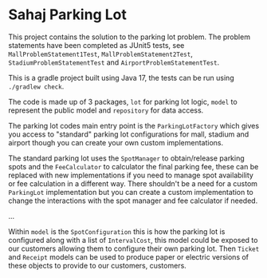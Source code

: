 # Sahaj Parking Lot

This project contains the solution to the parking lot problem. The problem statements have been completed as JUnit5 tests, see `MallProblemStatement1Test`, `MallProblemStatement2Test`, `StadiumProblemStatementTest` and `AirportProblemStatementTest`.

This is a gradle project built using Java 17, the tests can be run using `./gradlew check`.

The code is made up of 3 packages, `lot` for parking lot logic, `model` to represent the public model and `repository` for data access.

The parking lot codes main entry point is the `ParkingLotFactory` which gives you access to "standard" parking lot configurations for mall, stadium and airport though you can create your own custom implementations.

The standard parking lot uses the `SpotManager` to obtain/release parking spots and the `FeeCalculator` to calculator the final parking fee, these can be replaced with new implementations if you need to manage spot availability or fee calculation in a different way. There shouldn't be a need for a custom `ParkingLot` implementation but you can create a custom implementation to change the interactions with the spot manager and fee calculator if needed.

...

Within `model` is the `SpotConfiguration` this is how the parking lot is configured along with a list of `IntervalCost`, this model could be exposed to our customers allowing them to configure their own parking lot. Then `Ticket` and `Receipt` models can be used to produce paper or electric versions of these objects to provide to our customers, customers.

